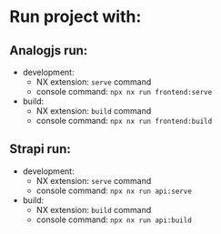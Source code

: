 # Run project with:

## Analogjs run:

- development:
  - NX extension: `serve` command
  - console command: `npx nx run frontend:serve`
- build:
  - NX extension: `build` command
  - console command: `npx nx run frontend:build`

## Strapi run:

- development:
  - NX extension: `serve` command
  - console command: `npx nx run api:serve`
- build:
  - NX extension: `build` command
  - console command: `npx nx run api:build`
